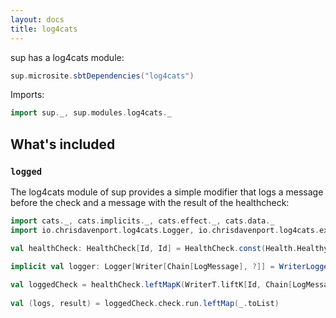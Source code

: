 ```yaml
---
layout: docs
title: log4cats
---
```


sup has a log4cats module:

```scala mdoc:passthrough
sup.microsite.sbtDependencies("log4cats")
```

Imports:
```scala mdoc:silent
import sup._, sup.modules.log4cats._
```

## What's included

### `logged`

The log4cats module of sup provides a simple modifier that logs a message before the check
and a message with the result of the healthcheck:

```scala mdoc
import cats._, cats.implicits._, cats.effect._, cats.data._
import io.chrisdavenport.log4cats.Logger, io.chrisdavenport.log4cats.extras._

val healthCheck: HealthCheck[Id, Id] = HealthCheck.const(Health.Healthy)

implicit val logger: Logger[Writer[Chain[LogMessage], ?]] = WriterLogger()
 
val loggedCheck = healthCheck.leftMapK(WriterT.liftK[Id, Chain[LogMessage]]).through(logged("foo"))
  
val (logs, result) = loggedCheck.check.run.leftMap(_.toList)
``` 
